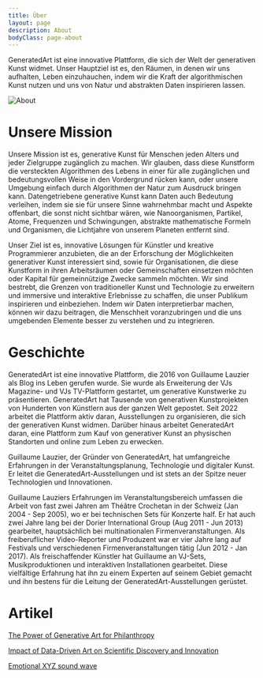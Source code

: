 ```yaml
---
title: Über
layout: page
description: About
bodyClass: page-about
---
```


GeneratedArt ist eine innovative Plattform, die sich der Welt der generativen Kunst widmet. Unser Hauptziel ist es, den Räumen, in denen wir uns aufhalten, Leben einzuhauchen, indem wir die Kraft der algorithmischen Kunst nutzen und uns von Natur und abstrakten Daten inspirieren lassen.

![About](/images/illustrations/goal.png)

# Unsere Mission

Unsere Mission ist es, generative Kunst für Menschen jeden Alters und jeder Zielgruppe zugänglich zu machen. Wir glauben, dass diese Kunstform die versteckten Algorithmen des Lebens in einer für alle zugänglichen und bedeutungsvollen Weise in den Vordergrund rücken kann, oder unsere Umgebung einfach durch Algorithmen der Natur zum Ausdruck bringen kann. Datengetriebene generative Kunst kann Daten auch Bedeutung verleihen, indem sie sie für unsere Sinne wahrnehmbar macht und Aspekte offenbart, die sonst nicht sichtbar wären, wie Nanoorganismen, Partikel, Atome, Frequenzen und Schwingungen, abstrakte mathematische Formeln und Organismen, die Lichtjahre von unserem Planeten entfernt sind.

Unser Ziel ist es, innovative Lösungen für Künstler und kreative Programmierer anzubieten, die an der Erforschung der Möglichkeiten generativer Kunst interessiert sind, sowie für Organisationen, die diese Kunstform in ihren Arbeitsräumen oder Gemeinschaften einsetzen möchten oder Kapital für gemeinnützige Zwecke sammeln möchten. Wir sind bestrebt, die Grenzen von traditioneller Kunst und Technologie zu erweitern und immersive und interaktive Erlebnisse zu schaffen, die unser Publikum inspirieren und einbeziehen. Indem wir Daten interpretierbar machen, können wir dazu beitragen, die Menschheit voranzubringen und die uns umgebenden Elemente besser zu verstehen und zu integrieren.

# Geschichte

GeneratedArt ist eine innovative Plattform, die 2016 von Guillaume Lauzier als Blog ins Leben gerufen wurde. Sie wurde als Erweiterung der VJs Magazine- und VJs TV-Plattform gestartet, um generative Kunstwerke zu präsentieren. GeneratedArt hat Tausende von generativen Kunstprojekten von Hunderten von Künstlern aus der ganzen Welt gepostet. Seit 2022 arbeitet die Plattform aktiv daran, Ausstellungen zu organisieren, die sich der generativen Kunst widmen. Darüber hinaus arbeitet GeneratedArt daran, eine Plattform zum Kauf von generativer Kunst an physischen Standorten und online zum Leben zu erwecken.

Guillaume Lauzier, der Gründer von GeneratedArt, hat umfangreiche Erfahrungen in der Veranstaltungsplanung, Technologie und digitaler Kunst. Er leitet die GeneratedArt-Ausstellungen und ist stets an der Spitze neuer Technologien und Innovationen.

Guillaume Lauziers Erfahrungen im Veranstaltungsbereich umfassen die Arbeit von fast zwei Jahren am Théâtre Crochetan in der Schweiz (Jan 2004 - Sep 2005), wo er bei technischen Sets für Konzerte half. Er hat auch zwei Jahre lang bei der Dorier International Group (Aug 2011 - Jun 2013) gearbeitet, hauptsächlich bei multinationalen Firmenveranstaltungen. Als freiberuflicher Video-Reporter und Produzent war er vier Jahre lang auf Festivals und verschiedenen Firmenveranstaltungen tätig (Jun 2012 - Jan 2017). Als freischaffender Künstler hat Guillaume an VJ-Sets, Musikproduktionen und interaktiven Installationen gearbeitet. Diese vielfältige Erfahrung hat ihn zu einem Experten auf seinem Gebiet gemacht und ihn bestens für die Leitung der GeneratedArt-Ausstellungen gerüstet.

# Artikel

[The Power of Generative Art for Philanthropy](https://medium.com/generatedart/the-power-of-generative-art-for-philanthropy-953d655dda08)

[Impact of Data-Driven Art on Scientific Discovery and Innovation](https://medium.com/generatedart/impact-of-data-driven-art-on-scientific-discovery-and-innovation-c60f126aeb65)

[Emotional XYZ sound wave](https://medium.com/generatedart/emotional-xyz-sound-wave-a1c5b7f3bb34)
